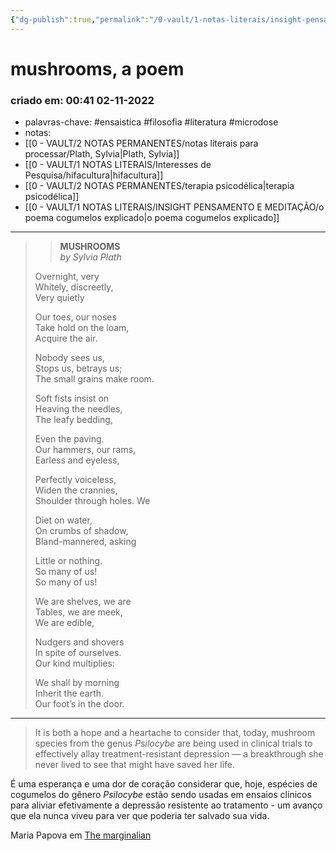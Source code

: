 ```yaml
---
{"dg-publish":true,"permalink":"/0-vault/1-notas-literais/insight-pensamento-e-meditacao/mushrooms-a-poem-by-sylvia-plath/","tags":["ensaistica","filosofia","literatura","microdose"],"dgHomeLink":true,"dgShowLocalGraph":true,"dgShowFileTree":true,"dgEnableSearch":true,"noteIcon":""}
---
```


# mushrooms, a poem
### criado em: 00:41 02-11-2022

- palavras-chave: #ensaistica #filosofia #literatura #microdose 
- notas:
- [[0 - VAULT/2 NOTAS PERMANENTES/notas literais para processar/Plath, Sylvia\|Plath, Sylvia]]
- [[0 - VAULT/1 NOTAS LITERAIS/Interesses de Pesquisa/hifacultura\|hifacultura]]
- [[0 - VAULT/2 NOTAS PERMANENTES/terapia psicodélica\|terapia psicodélica]]
- [[0 - VAULT/1 NOTAS LITERAIS/INSIGHT PENSAMENTO E MEDITAÇÃO/o poema cogumelos explicado\|o poema cogumelos explicado]]
---
>> **MUSHROOMS**  
> _by Sylvia Plath_
> 
> Overnight, very  
> Whitely, discreetly,  
> Very quietly
> 
> Our toes, our noses  
> Take hold on the loam,  
> Acquire the air.
> 
> Nobody sees us,  
> Stops us, betrays us;  
> The small grains make room.
> 
> Soft fists insist on  
> Heaving the needles,  
> The leafy bedding,
> 
> Even the paving.  
> Our hammers, our rams,  
> Earless and eyeless,
> 
> Perfectly voiceless,  
> Widen the crannies,  
> Shoulder through holes. We
> 
> Diet on water,  
> On crumbs of shadow,  
> Bland-mannered, asking
> 
> Little or nothing.  
> So many of us!  
> So many of us!
> 
> We are shelves, we are  
> Tables, we are meek,  
> We are edible,
> 
> Nudgers and shovers  
> In spite of ourselves.  
> Our kind multiplies:
> 
> We shall by morning  
> Inherit the earth.  
> Our foot’s in the door.

---
>	It is both a hope and a heartache to consider that, today, mushroom species from the genus _Psilocybe_ are being used in clinical trials to effectively allay treatment-resistant depression — a breakthrough she never lived to see that might have saved her life.

É uma esperança e uma dor de coração considerar que, hoje, espécies de cogumelos do gênero _Psilocybe_ estão sendo usadas em ensaios clínicos para aliviar efetivamente a depressão resistente ao tratamento - um avanço que ela nunca viveu para ver que poderia ter salvado sua vida.

Maria Papova em [The marginalian](https://www.themarginalian.org/2022/10/05/mushrooms-sylvia-plath-zoe-keating/)